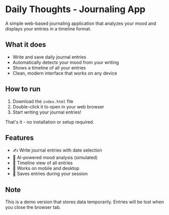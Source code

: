 # Daily Thoughts - Journaling App

A simple web-based journaling application that analyzes your mood and displays your entries in a timeline format.

## What it does

- Write and save daily journal entries
- Automatically detects your mood from your writing
- Shows a timeline of all your entries
- Clean, modern interface that works on any device

## How to run

1. Download the `index.html` file
2. Double-click it to open in your web browser
3. Start writing your journal entries!

That's it - no installation or setup required.

## Features

- ✍️ Write journal entries with date selection
- 🤖 AI-powered mood analysis (simulated)
- 📅 Timeline view of all entries
- 📱 Works on mobile and desktop
- 💾 Saves entries during your session

## Note

This is a demo version that stores data temporarily. Entries will be lost when you close the browser tab.